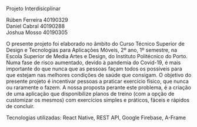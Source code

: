 Projeto Interdisicplinar

Rúben Ferreira 40190329 <br/>
Daniel Cabral 40190288 <br/>
Joshua Mosso 40190305 <br/>

O presente projeto foi elaborado no âmbito do Curso Técnico Superior de Design e Tecnologias para Aplicações Móveis, 2º ano, 1º semestre, na Escola Superior de Media Artes e Design, do Instituto Politécnico do Porto.
Numa fase de risco aumentado, devido à pandemia do Covid-19, é mais importante do que nunca que as pessoas façam todos os possíveis para que estejam nas melhores condições de saúde que consigam.
O objetivo do presente projeto é incentivar pessoas a praticar exercício físico, que nunca ou raramente o fazem. 
A nossa proposta perante este problema, é a criação de uma aplicação que disponibilize planos de treino (com a opção de customizar os mesmos) com exercícios simples e práticos, fáceis e rápidos de concluir.

Tecnologias utilizadas: React Native, REST API, Google Firebase, A-Frame
